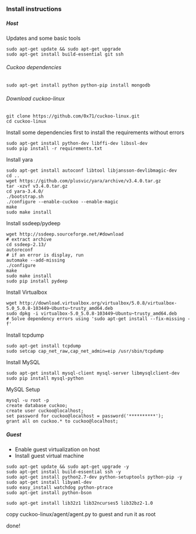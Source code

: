 ### Install instructions

#####  Host

Updates and some basic tools
```
sudo apt-get update && sudo apt-get upgrade
sudo apt-get install build-essential git ssh
```

###### Cuckoo dependencies

```
sudo apt-get install python python-pip install mongodb
```

###### Download cuckoo-linux
```
git clone https://github.com/0x71/cuckoo-linux.git
cd cuckoo-linux
```

Install some dependencies first to install the requirements without errors

```
sudo apt-get install python-dev libffi-dev libssl-dev
sudo pip install -r requirements.txt
```

Install yara

```
sudo apt-get install autoconf libtool libjansson-devlibmagic-dev 
cd .. 
wget https://github.com/plusvic/yara/archive/v3.4.0.tar.gz
tar -xzvf v3.4.0.tar.gz
cd yara-3.4.0/
./bootstrap.sh
./configure --enable-cuckoo --enable-magic
make
sudo make install
```

Install ssdeep/pydeep

```
wget http://ssdeep.sourceforge.net/#download
# extract archive
cd ssdeep-2.13/
autoreconf
# if an error is display, run 
automake --add-missing
./configure
make
sudo make install
sudo pip install pydeep
```

Install Virtualbox

```
wget http://download.virtualbox.org/virtualbox/5.0.8/virtualbox-5.0_5.0.8-103449~Ubuntu~trusty_amd64.deb
sudo dpkg -i virtualbox-5.0_5.0.8-103449~Ubuntu~trusty_amd64.deb
# Solve dependency errors using 'sudo apt-get install --fix-missing -f'
```

Install tcpdump
```
sudo apt-get install tcpdump
sudo setcap cap_net_raw,cap_net_admin=eip /usr/sbin/tcpdump
```

Install MySQL
```
sudo apt-get install mysql-client mysql-server libmysqlclient-dev
sudo pip install mysql-python
```

MySQL Setup
```
mysql -u root -p
create database cuckoo;
create user cuckoo@localhost;
set password for cuckoo@localhost = password('**********');
grant all on cuckoo.* to cuckoo@localhost;
```

##### Guest
* Enable guest virtualization on host
* Install guest virtual machine

```
sudo apt-get update && sudo apt-get upgrade -y
sudo apt-get install build-essential ssh -y
sudo apt-get install python2.7-dev python-setuptools python-pip -y
sudo apt-get install libyaml-dev
sudo easy_install watchdog python-ptrace
sudo apt-get install python-bson

sudo apt-get install lib32z1 lib32ncurses5 lib32bz2-1.0
```

copy cuckoo-linux/agent/agent.py to guest and run it as root

done!
